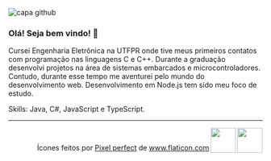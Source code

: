 ![capa github](https://github.com/mindblows/mindblows/blob/main/images/capa-gmatias.png)

### Olá! Seja bem vindo! 👋

Cursei Engenharia Eletrônica na UTFPR onde tive meus primeiros contatos com programação nas linguagens C e C++. Durante a graduação desenvolvi projetos na área de sistemas embarcados e microcontroladores.
Contudo, durante esse tempo me aventurei pelo mundo do desenvolvimento web. Desenvolvimento em Node.js tem sido meu foco de estudo.

Skills: Java, C#, JavaScript e TypeScript. 

---
<a href="https://www.instagram.com/gmatiass/"><img width="50px" src="https://github.com/mindblows/mindblows/blob/main/images/instagram.svg" width="16" align="right"></img></a>

<a href="https://www.linkedin.com/in/gabriel-silva-5a58201a2/"><img width="50px" src="https://github.com/mindblows/mindblows/blob/main/images/linkedin.svg" width="16" align="right"></img></a><br />
<div align="right">
Ícones feitos por <a href="https://www.flaticon.com/br/autores/pixel-perfect" title="Pixel perfect">Pixel perfect</a> de <a href="https://www.flaticon.com/br/" title="Flaticon">www.flaticon.com</a>
</div>



